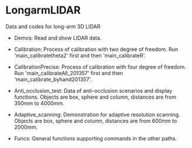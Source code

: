 # LongarmLIDAR
Data and codes for long-arm 3D LIDAR

- Demos: Read and show LIDAR data. 

- Calibration: Process of calibration with two degree of freedom. Run 'main_calibratetheta2' first and then 'main_calibrateR'.

- CalibrationPrecise: Process of calibration with four degree of freedom. Run 'main_calibrateAll_201357' first and then 'main_calibrate_byhand201357'.

- Anti_occlusion_test: Data of anti-occlusion scenarios and display functions. Objects are box, sphere and column, distances are from 350mm to 4000mm. 

- Adaptive_scanning: Demonstration for adaptive resolution scanning. Objects are box, sphere and column, distances are from 600mm to 2000mm. 

- Funcs: General functions supporting commands in the other paths.
